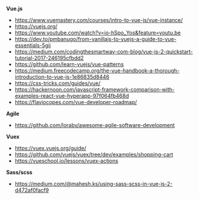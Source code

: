 **Vue.js**
- https://www.vuemastery.com/courses/intro-to-vue-js/vue-instance/
- https://vuejs.org/
- https://www.youtube.com/watch?v=io-hSpo_Yos&feature=youtu.be
- https://dev.to/pmbanugo/from-vanillajs-to-vuejs-a-guide-to-vue-essentials-5gii
- https://medium.com/codingthesmartway-com-blog/vue-js-2-quickstart-tutorial-2017-246195cfbdd2
- https://github.com/learn-vuejs/vue-patterns
- https://medium.freecodecamp.org/the-vue-handbook-a-thorough-introduction-to-vue-js-1e86835d8446
- https://css-tricks.com/guides/vue/
- https://hackernoon.com/javascript-framework-comparison-with-examples-react-vue-hyperapp-97f064fb468d
- https://flaviocopes.com/vue-developer-roadmap/


**Agile**
- https://github.com/lorabv/awesome-agile-software-development


**Vuex**
- https://vuex.vuejs.org/guide/
- https://github.com/vuejs/vuex/tree/dev/examples/shopping-cart
- https://vueschool.io/lessons/vuex-actions


**Sass/scss**
- https://medium.com/@mahesh.ks/using-sass-scss-in-vue-js-2-d472af0facf9
